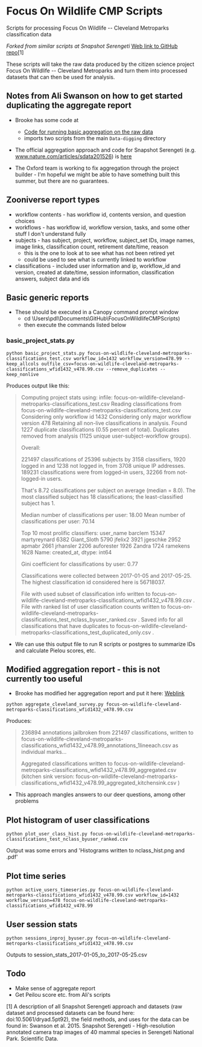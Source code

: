 # Focus On Wildlife CMP Scripts

Scripts for processing Focus On Wildlife -- Cleveland Metroparks classification data

*Forked from similar scripts at Snapshot Serengeti* [Web link to GitHub repo](https://github.com/mkosmala/SnapshotSerengetiScripts)[1]

These scripts will take the raw data produced by the citizen science project 
Focus On Wildlife -- Cleveland Metroparks and turn them into processed 
datasets that can then be used for analysis.

## Notes from Ali Swanson on how to get started duplicating the aggregate report

* Brooke has some code at 
  * [Code for running basic aggregation on the raw data](https://github.com/zooniverse/Data-digging/blob/master/example_scripts/wildwatch_kenya/aggregate_survey.py) 
  * imports two scripts from the main `Data-digging` directory 

* The official aggregation approach and code for Snapshot Serengeti (e.g. www.nature.com/articles/sdata201526) is [here](https://github.com/mkosmala/SnapshotSerengetiScripts)

* The Oxford team is working to fix aggregation through the project builder - I'm hopeful we might be able to have something built this summer, but there are no guarantees.


## Zooniverse report types

* workflow contents - has workflow id, contents version, and question choices
* workflows - has workflow id, workflow version, tasks, and some other stuff I don't understand fully
* subjects - has subject, project, workflow, subject_set IDs, image names, image links, classification count, retirement date/time, reason
  * this is the one to look at to see what has not been retired yet
  * could be used to see what is currently linked to workflow
* classifications - included user information and ip, workflow_id and version, created at date/time, session information, classification answers, subject data and ids

## Basic generic reports

* These should be executed in a Canopy command prompt window
  * cd \Users\pdl\Documents\GitHub\FocusOnWildlifeCMPScripts)
  * then execute the commands listed below

### basic_project_stats.py

`python basic_project_stats.py focus-on-wildlife-cleveland-metroparks-classifications_test.csv workflow_id=1432 workflow_version=478.99 --keep_allcols outfile_csv=focus-on-wildlife-cleveland-metroparks-classifications_wfid1432_v478.99.csv --remove_duplicates --keep_nonlive`

Produces output like this:

> Computing project stats using:
>    infile: focus-on-wildlife-cleveland-metroparks-classifications_test.csv
> Reading classifications from focus-on-wildlife-cleveland-metroparks-classifications_test.csv
> Considering only workflow id 1432
> Considering only major workflow version 478
> Retaining all non-live classifications in analysis.
> Found 1227 duplicate classifications (0.55 percent of total).
> Duplicates removed from analysis (1125 unique user-subject-workflow groups).
> 
> Overall:
> 
> 221497 classifications of 25396 subjects by 3158 classifiers,
> 1920 logged in and 1238 not logged in, from 3708 unique IP addresses.
> 189231 classifications were from logged-in users, 32266 from not-logged-in users.
> 
> That's 8.72 classifications per subject on average (median = 8.0).
> The most classified subject has 18 classifications; the least-classified subject has 1.
> 
> Median number of classifications per user: 18.00
> Mean number of classifications per user: 70.14
> 
> Top 10 most prolific classifiers:
> user_name
> barclem         15347
> martyreynard     6382
> Giant_Sloth      5790
> jfelix2          3921
> jgeschke         2952
> apmabr           2661
> jrhansler        2206
> auforester       1926
> Zandra           1724
> ramekens         1628
> Name: created_at, dtype: int64
> 
> 
> Gini coefficient for classifications by user: 0.77
> 
> Classifications were collected between 2017-01-05 and 2017-05-25.
> The highest classification id considered here is 56718037.
> 
> File with used subset of classification info written to focus-on-wildlife-cleveland-metroparks-classifications_wfid1432_v478.99.csv .
> File with ranked list of user classification counts written to focus-on-wildlife-cleveland-metroparks-classifications_test_nclass_byuser_ranked.csv .
> Saved info for all classifications that have duplicates to focus-on-wildlife-cleveland-metroparks-classifications_test_duplicated_only.csv .

* We can use this output file to run R scripts or postgres to summarize IDs and calculate Pielou scores, etc.

## Modified aggregation report - this is not currently too useful

* Brooke has modified her aggregation report and put it here: [Weblink](https://github.com/zooniverse/Data-digging/tree/46a902c507365007d038f43fad0d295961f52a19/example_scripts/cleveland_wildlife)

`python aggregate_cleveland_survey.py focus-on-wildlife-cleveland-metroparks-classifications_wfid1432_v478.99.csv`

Produces:

> 236894 annotations jailbroken from 221497 classifications, written to focus-on-wildlife-cleveland-metroparks-classifications_wfid1432_v478.99_annotations_1lineeach.csv as individual marks...
> 
> Aggregated classifications written to focus-on-wildlife-cleveland-metroparks-classifications_wfid1432_v478.99_aggregated.csv
>   (kitchen sink version: focus-on-wildlife-cleveland-metroparks-classifications_wfid1432_v478.99_aggregated_kitchensink.csv )

* This approach mangles answers to our deer questions, among other problems

## Plot histogram of user classifications

`python plot_user_class_hist.py focus-on-wildlife-cleveland-metroparks-classifications_test_nclass_byuser_ranked.csv`

Output was some errors and 'Histograms written to nclass_hist.png and .pdf'

## Plot time series

`python active_users_timeseries.py focus-on-wildlife-cleveland-metroparks-classifications_wfid1432_v478.99.csv workflow_id=1432 workflow_version=478 focus-on-wildlife-cleveland-metroparks-classifications_wfid1432_v478.99`

## User session stats

`python sessions_inproj_byuser.py focus-on-wildlife-cleveland-metroparks-classifications_wfid1432_v478.99.csv`

Outputs to session_stats_2017-01-05_to_2017-05-25.csv

## Todo

* Make sense of aggregate report
* Get Peilou score etc. from Ali's scripts



[1] A description of all Snapshot Serengeti approach and datasets (raw dataset and processed datasets can be found here:
doi:10.5061/dryad.5pt92), the field methods, and uses for the data can be 
found in:
Swanson et al. 2015. Snapshot Serengeti - High-resolution annotated camera trap 
images of 40 mammal species in Serengeti National Park. Scientific Data.
